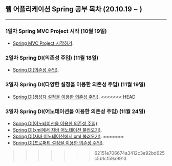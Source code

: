 ## 웹 어플리케이션 Spring 공부 목차 (20.10.19 ~ )
---
### 1일차 Spring MVC Project 시작  (10월 19일)
* [Spring MVC Project 시작하기](https://github.com/Muhkeun/muhkeun.github.io-spring/tree/master/SpringTest1019).  

### 2일차 Spring DI(의존성 주입)  (11월 18일)
* [Spring DI(의존성 주입)](https://github.com/Muhkeun/muhkeun.github.io-spring/tree/main/DI1118).  

### 3일차 Spring DI(다양한 설정을 이용한 의존성 주입)  (11월 19일)
* [Spring DI(생성자 설정을 이용한 의존성 주입)](https://github.com/Muhkeun/muhkeun.github.io-spring/tree/main/Di1119). 
<<<<<<< HEAD

### 3일차 Spring DI(어노테이션을 이용한 의존성 주입)  (11월 24일)
* [Spring DI(어노테이션을 이용한 의존성 주입)](https://github.com/Muhkeun/muhkeun.github.io-spring/tree/main/Di1124/java/DiEx07).
* [Spring DI(xml에서 자바 어노테이션 불러오기)](https://github.com/Muhkeun/muhkeun.github.io-spring/tree/main/Di1124/java/DiEx08).
* [Spring DI(자바 어노테이션에서 xml 불러오기)](https://github.com/Muhkeun/muhkeun.github.io-spring/tree/main/Di1124/java/DiEx09). 
=======
* [Spring DI(프로퍼티 설정을 이용한 의존성 주입)](https://github.com/Muhkeun/muhkeun.github.io-spring/tree/main/DiProperty1119). 

>>>>>>> 62151e706674a3412c3e92bd625c5b1cf59a9913
